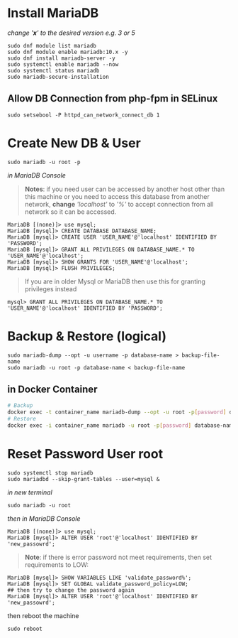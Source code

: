 # Install MariaDB
_change '__x__' to the desired version e.g. 3 or 5_
```
sudo dnf module list mariadb
sudo dnf module enable mariadb:10.x -y
sudo dnf install mariadb-server -y
sudo systemctl enable mariadb --now
sudo systemctl status mariadb
sudo mariadb-secure-installation
```
## Allow DB Connection from php-fpm in SELinux
```
sudo setsebool -P httpd_can_network_connect_db 1
```
# Create New DB & User
```
sudo mariadb -u root -p
```
_in MariaDB Console_
> **Notes**: if you need user can be accessed by another host other than this machine or you need to access this database from another network, **change** _'localhost'_ to _'%'_ to accept connection from all network so it can be accessed.
```
MariaDB [(none)]> use mysql;
MariaDB [mysql]> CREATE DATABASE DATABASE_NAME;
MariaDB [mysql]> CREATE USER 'USER_NAME'@'localhost' IDENTIFIED BY 'PASSWORD';
MariaDB [mysql]> GRANT ALL PRIVILEGES ON DATABASE_NAME.* TO 'USER_NAME'@'localhost';
MariaDB [mysql]> SHOW GRANTS FOR 'USER_NAME'@'localhost';
MariaDB [mysql]> FLUSH PRIVILEGES;
```
> If you are in older Mysql or MariaDB then use this for granting privileges instead    
```
mysql> GRANT ALL PRIVILEGES ON DATABASE_NAME.* TO 'USER_NAME'@'localhost' IDENTIFIED BY 'PASSWORD';
```
# Backup & Restore (logical)
```
sudo mariadb-dump --opt -u username -p database-name > backup-file-name
sudo mariadb -u root -p database-name < backup-file-name
```
## in Docker Container
```bash
# Backup
docker exec -t container_name mariadb-dump --opt -u root -p[password] database-name > backup-file-name
# Restore
docker exec -i container_name mariadb -u root -p[password] database-name < backup-file-name
```
# Reset Password User **root**
```
sudo systemctl stop mariadb
sudo mariadbd --skip-grant-tables --user=mysql &
```
_in new terminal_
```
sudo mariadb -u root
```
_then in MariaDB Console_
```
MariaDB [(none)]> use mysql;
MariaDB [mysql]> ALTER USER 'root'@'localhost' IDENTIFIED BY 'new_passowrd';
```
> **Note**: if there is error password not meet requirements, then set requirements to LOW:
```
MariaDB [mysql]> SHOW VARIABLES LIKE 'validate_password%';
MariaDB [mysql]> SET GLOBAL validate_password_policy=LOW;
## then try to change the password again
MariaDB [mysql]> ALTER USER 'root'@'localhost' IDENTIFIED BY 'new_passowrd';
```
then reboot the machine
```
sudo reboot
```